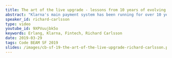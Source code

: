 ```yaml
---
title: The art of the live upgrade - lessons from 10 years of evolving a live system
abstract: "Klarna's main payment system has been running for over 10 years, serving millions of customers. The system has continuously evolved through live upgrades multiple times per week, without stopping nodes except for OS patching, Erlang VM upgrades, or hardware changes. This talk will be about techniques, tools, mindset, and lessons learned during a decade of dynamic code loading."
speaker_id: richard-carlsson
type: video
youtube_id: 9XPVuujbk5o
keywords: Erlang, Klarna, Fintech, Richard Carlsson
date: 2019-03-29
tags: Code BEAM SF 2019
slides: /images/cb-sf-19-the-art-of-the-live-upgrade-richard-carlsson.pdf
---
```


